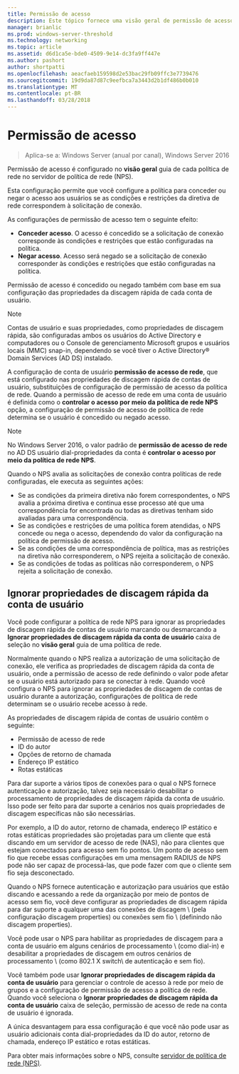 ```yaml
---
title: Permissão de acesso
description: Este tópico fornece uma visão geral de permissão de acesso de política de rede para o servidor de política de rede no Windows Server 2016.
manager: brianlic
ms.prod: windows-server-threshold
ms.technology: networking
ms.topic: article
ms.assetid: d6d1ca5e-bde0-4509-9e14-dc3fa9ff447e
ms.author: pashort
author: shortpatti
ms.openlocfilehash: aeacfaeb159598d2e53bac29fb09ffc3e7739476
ms.sourcegitcommit: 19d9da87d87c9eefbca7a3443d2b1df486b0b010
ms.translationtype: MT
ms.contentlocale: pt-BR
ms.lasthandoff: 03/28/2018
---
```

# <a name="access-permission"></a>Permissão de acesso

>Aplica-se a: Windows Server (anual por canal), Windows Server 2016

Permissão de acesso é configurado no **visão geral** guia de cada política de rede no servidor de política de rede (NPS). 

Esta configuração permite que você configure a política para conceder ou negar o acesso aos usuários se as condições e restrições da diretiva de rede correspondem à solicitação de conexão. 

As configurações de permissão de acesso tem o seguinte efeito:

- **Conceder acesso**. O acesso é concedido se a solicitação de conexão corresponde às condições e restrições que estão configuradas na política.
- **Negar acesso**. Acesso será negado se a solicitação de conexão corresponder às condições e restrições que estão configuradas na política.

Permissão de acesso é concedido ou negado também com base em sua configuração das propriedades da discagem rápida de cada conta de usuário.

>[!NOTE]
>Contas de usuário e suas propriedades, como propriedades de discagem rápida, são configuradas ambos os usuários do Active Directory e computadores ou o Console de gerenciamento Microsoft grupos e usuários locais \(MMC\) snap-in, dependendo se você tiver o Active Directory&reg; Domain Services (AD DS) instalado.

A configuração de conta de usuário **permissão de acesso de rede**, que está configurado nas propriedades de discagem rápida de contas de usuário, substituições de configuração de permissão de acesso da política de rede. Quando a permissão de acesso de rede em uma conta de usuário é definida como o **controlar o acesso por meio da política de rede NPS** opção, a configuração de permissão de acesso de política de rede determina se o usuário é concedido ou negado acesso.

>[!NOTE]
>No Windows Server 2016, o valor padrão de **permissão de acesso de rede** no AD DS usuário dial-propriedades da conta é **controlar o acesso por meio da política de rede NPS**.

Quando o NPS avalia as solicitações de conexão contra políticas de rede configuradas, ele executa as seguintes ações:

- Se as condições da primeira diretiva não forem correspondentes, o NPS avalia a próxima diretiva e continua esse processo até que uma correspondência for encontrada ou todas as diretivas tenham sido avaliadas para uma correspondência.
- Se as condições e restrições de uma política forem atendidas, o NPS concede ou nega o acesso, dependendo do valor da configuração na política de permissão de acesso.
- Se as condições de uma correspondência de política, mas as restrições na diretiva não corresponderem, o NPS rejeita a solicitação de conexão.
- Se as condições de todas as políticas não corresponderem, o NPS rejeita a solicitação de conexão.

## <a name="ignore-user-account-dial-in-properties"></a>Ignorar propriedades de discagem rápida da conta de usuário

Você pode configurar a política de rede NPS para ignorar as propriedades de discagem rápida de contas de usuário marcando ou desmarcando a **Ignorar propriedades de discagem rápida da conta de usuário** caixa de seleção no **visão geral** guia de uma política de rede. 

Normalmente quando o NPS realiza a autorização de uma solicitação de conexão, ele verifica as propriedades de discagem rápida da conta de usuário, onde a permissão de acesso de rede definindo o valor pode afetar se o usuário está autorizado para se conectar à rede. Quando você configura o NPS para ignorar as propriedades de discagem de contas de usuário durante a autorização, configurações de política de rede determinam se o usuário recebe acesso à rede.

As propriedades de discagem rápida de contas de usuário contêm o seguinte:

- Permissão de acesso de rede
- ID do autor
- Opções de retorno de chamada
- Endereço IP estático
- Rotas estáticas

Para dar suporte a vários tipos de conexões para o qual o NPS fornece autenticação e autorização, talvez seja necessário desabilitar o processamento de propriedades de discagem rápida da conta de usuário. Isso pode ser feito para dar suporte a cenários nos quais propriedades de discagem específicas não são necessárias.

Por exemplo, a ID do autor, retorno de chamada, endereço IP estático e rotas estáticas propriedades são projetadas para um cliente que está discando em um servidor de acesso de rede \(NAS\), não para clientes que estejam conectados para acesso sem fio pontos. Um ponto de acesso sem fio que recebe essas configurações em uma mensagem RADIUS de NPS pode não ser capaz de processá-las, que pode fazer com que o cliente sem fio seja desconectado.

Quando o NPS fornece autenticação e autorização para usuários que estão discando e acessando a rede da organização por meio de pontos de acesso sem fio, você deve configurar as propriedades de discagem rápida para dar suporte a qualquer uma das conexões de discagem \ (pela configuração discagem properties\) ou conexões sem fio \ (definindo não discagem properties\).

Você pode usar o NPS para habilitar as propriedades de discagem para a conta de usuário em alguns cenários de processamento \ (como dial-in\) e desabilitar a propriedades de discagem em outros cenários de processamento \ (como 802.1 X switch\ de autenticação e sem fio).

Você também pode usar **Ignorar propriedades de discagem rápida da conta de usuário** para gerenciar o controle de acesso à rede por meio de grupos e a configuração de permissão de acesso a política de rede. Quando você seleciona o **Ignorar propriedades de discagem rápida da conta de usuário** caixa de seleção, permissão de acesso de rede na conta de usuário é ignorada.

A única desvantagem para essa configuração é que você não pode usar as usuário adicionais conta dial-propriedades da ID do autor, retorno de chamada, endereço IP estático e rotas estáticas.

Para obter mais informações sobre o NPS, consulte [servidor de política de rede (NPS)](nps-top.md).
